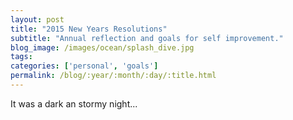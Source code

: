 ```yaml
---
layout: post
title: "2015 New Years Resolutions"
subtitle: "Annual reflection and goals for self improvement."
blog_image: /images/ocean/splash_dive.jpg
tags:
categories: ['personal', 'goals']
permalink: /blog/:year/:month/:day/:title.html
---
```


It was a dark an stormy night...


